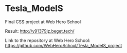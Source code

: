 # Tesla_ModelS

Final CSS project at Web Hero School

Result: http://y91379jz.beget.tech/

Link to the repository at Web Hero School: https://github.com/WebHeroSchool/Tesla_ModelS_project

